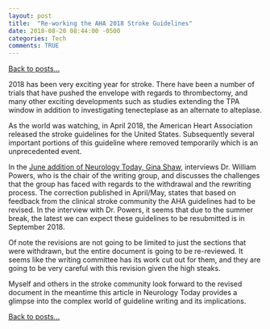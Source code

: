 ```yaml
---
layout: post
title:  "Re-working the AHA 2018 Stroke Guidelines"
date: 2018-08-20 08:44:00 -0500  
categories: Tech
comments: TRUE
---
```


[Back to posts...](/posts/index.html)

2018 has been very exciting year for stroke.  There have been a number of trials that have pushed the envelope with regards to thrombectomy, and many other exciting developments such as studies extending the TPA window in addition to investigating tenecteplase as an alternate to alteplase.

As the world was watching, in April 2018, the American Heart Association released the stroke guidelines for the United States.  Subsequently several important portions of this guideline where removed temporarily which is an unprecedented event.

In the [June addition of Neurology Today, Gina Shaw](https://journals.lww.com/neurotodayonline/Fulltext/2018/06210/For_Your_Patients_Stroke_Guidelines__AHA_ASA.2.aspx), interviews Dr. William Powers, who is the chair of the writing group, and discusses the challenges that the group has faced with regards to the withdrawal and the rewriting process.  The correction published in April/May, states that based on feedback from the clinical stroke community the AHA guidelines had to be revised.  In the interview with Dr. Powers, it seems that due to the summer break, the latest we can expect these guidelines to be resubmitted is in September 2018.

Of note the revisions are not going to be limited to just the sections that were withdrawn, but the entire document is going to be re-reviewed.  It seems like the writing committee has its work cut out for them, and they are going to be very careful with this revision given the high steaks.

Myself and others in the stroke community look forward to the revised document in the meantime this article in Neurology Today provides a glimpse into the complex world of guideline writing and its implications.

[Back to posts...](/posts/index.html)
